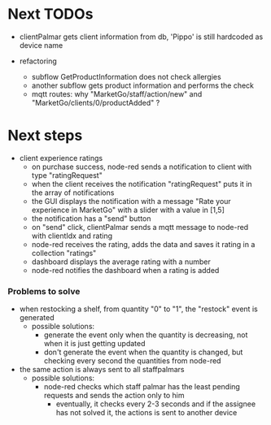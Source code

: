 # Next TODOs
* clientPalmar gets client information from db, 'Pippo' is still hardcoded as device name

* refactoring
  * subflow GetProductInformation does not check allergies
  * another subflow gets product information and performs the check
  * mqtt routes: why "MarketGo/staff/action/new" and "MarketGo/clients/0/productAdded" ?

# Next steps
* client experience ratings
    * on purchase success, node-red sends a notification to client with type "ratingRequest"
    * when the client receives the notification "ratingRequest" puts it in the array of notifications
    * the GUI displays the notification with a message "Rate your experience in MarketGo" with a slider with a value in [1,5]
    * the notification has a "send" button
    * on "send" click, clientPalmar sends a mqtt message to node-red with clientIdx and rating
    * node-red receives the rating, adds the data and saves it rating in a collection "ratings"
    * dashboard displays the average rating with a number
    * node-red notifies the dashboard when a rating is added 

### Problems to solve
* when restocking a shelf, from quantity "0" to "1", the "restock" event is generated
  * possible solutions:
    * generate the event only when the quantity is decreasing, not when it is just getting updated
    * don't generate the event when the quantity is changed, but checking every second the quantities from node-red
* the same action is always sent to all staffpalmars
  * possible solutions:
    * node-red checks which staff palmar has the least pending requests and sends the 
      action only to him
      * eventually, it checks every 2-3 seconds and if the assignee has not solved it, 
        the actions is sent to another device
